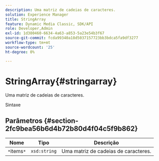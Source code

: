 ```yaml
---
description: Uma matriz de cadeias de caracteres.
solution: Experience Manager
title: StringArray
feature: Dynamic Media Classic, SDK/API
role: Developer,Admin
exl-id: 1d380460-6634-4a63-a853-5a23e54b3f67
source-git-commit: fcda99340a18d5037157723bb3bdca5fa9df3277
workflow-type: tm+mt
source-wordcount: '25'
ht-degree: 0%

---
```


# StringArray{#stringarray}

Uma matriz de cadeias de caracteres.

Sintaxe

## Parâmetros {#section-2fc9bea56b6d4b72b80d4f04c5f9b862}

| Nome | Tipo | Descrição |
|---|---|---|
| `*`items`*` | `xsd:string` | Uma matriz de cadeias de caracteres. |
